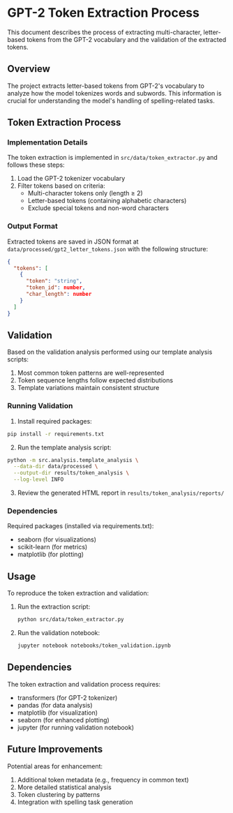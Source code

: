 # GPT-2 Token Extraction Process

This document describes the process of extracting multi-character, letter-based tokens from the GPT-2 vocabulary and the validation of the extracted tokens.

## Overview

The project extracts letter-based tokens from GPT-2's vocabulary to analyze how the model tokenizes words and subwords. This information is crucial for understanding the model's handling of spelling-related tasks.

## Token Extraction Process

### Implementation Details

The token extraction is implemented in `src/data/token_extractor.py` and follows these steps:

1. Load the GPT-2 tokenizer vocabulary
2. Filter tokens based on criteria:
   - Multi-character tokens only (length ≥ 2)
   - Letter-based tokens (containing alphabetic characters)
   - Exclude special tokens and non-word characters

### Output Format

Extracted tokens are saved in JSON format at `data/processed/gpt2_letter_tokens.json` with the following structure:

```json
{
  "tokens": [
    {
      "token": "string",
      "token_id": number,
      "char_length": number
    }
  ]
}
```

## Validation

Based on the validation analysis performed using our template analysis scripts:

1. Most common token patterns are well-represented
2. Token sequence lengths follow expected distributions
3. Template variations maintain consistent structure

### Running Validation

1. Install required packages:

```bash
pip install -r requirements.txt
```

2. Run the template analysis script:

```bash
python -m src.analysis.template_analysis \
  --data-dir data/processed \
  --output-dir results/token_analysis \
  --log-level INFO
```

3. Review the generated HTML report in `results/token_analysis/reports/`

### Dependencies

Required packages (installed via requirements.txt):

- seaborn (for visualizations)
- scikit-learn (for metrics)
- matplotlib (for plotting)

## Usage

To reproduce the token extraction and validation:

1. Run the extraction script:

   ```bash
   python src/data/token_extractor.py
   ```

2. Run the validation notebook:

   ```bash
   jupyter notebook notebooks/token_validation.ipynb
   ```

## Dependencies

The token extraction and validation process requires:

- transformers (for GPT-2 tokenizer)
- pandas (for data analysis)
- matplotlib (for visualization)
- seaborn (for enhanced plotting)
- jupyter (for running validation notebook)

## Future Improvements

Potential areas for enhancement:

1. Additional token metadata (e.g., frequency in common text)
2. More detailed statistical analysis
3. Token clustering by patterns
4. Integration with spelling task generation
